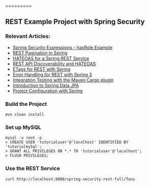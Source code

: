 =========

## REST Example Project with Spring Security


### Relevant Articles: 
- [Spring Security Expressions - hasRole Example](http://www.baeldung.com/spring-security-expressions-basic)
- [REST Pagination in Spring](http://www.baeldung.com/2012/01/18/rest-pagination-in-spring/)
- [HATEOAS for a Spring REST Service](http://www.baeldung.com/2011/11/13/rest-service-discoverability-with-spring-part-5/)
- [REST API Discoverability and HATEOAS](http://www.baeldung.com/2011/11/06/restful-web-service-discoverability-part-4/)
- [ETags for REST with Spring](http://www.baeldung.com/2013/01/11/etags-for-rest-with-spring/)
- [Error Handling for REST with Spring 3](http://www.baeldung.com/2013/01/31/exception-handling-for-rest-with-spring-3-2/)
- [Integration Testing with the Maven Cargo plugin](http://www.baeldung.com/2011/10/16/how-to-set-up-integration-testing-with-the-maven-cargo-plugin/)
- [Introduction to Spring Data JPA](http://www.baeldung.com/2011/12/22/the-persistence-layer-with-spring-data-jpa/)
- [Project Configuration with Spring](http://www.baeldung.com/2012/03/12/project-configuration-with-spring/)


### Build the Project
```
mvn clean install
```


### Set up MySQL
```
mysql -u root -p 
> CREATE USER 'tutorialuser'@'localhost' IDENTIFIED BY 'tutorialmy5ql';
> GRANT ALL PRIVILEGES ON *.* TO 'tutorialuser'@'localhost';
> FLUSH PRIVILEGES;
```


### Use the REST Service

```
curl http://localhost:8080/spring-security-rest-full/foos
```
